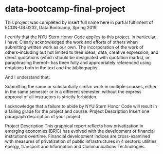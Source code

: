 # data-bootcamp-final-project

This project was completed by insert full name here in partial fulfilment of ECON-UB.0232, Data Bootcamp, Spring 2019. 

I certify that the NYU Stern Honor Code applies to this project. In particular, I have: Clearly acknowledged the work and efforts of others when submitting written work as our own. The incorporation of the work of others–including but not limited to their ideas, data, creative expression, and direct quotations (which should be designated with quotation marks), or paraphrasing thereof– has been fully and appropriately referenced using notations both in the text and the bibliography. 

And I understand that: 

Submitting the same or substantially similar work in multiple courses, either in the same semester or in a different semester, without the express approval of all instructors is strictly forbidden.

I acknowledge that a failure to abide by NYU Stern Honor Code will result in a failing grade for the project and course. Project Description Insert one paragraph description of your project.

Project Description
This graphical report reflects how  privatization in emerging economies (BRIC) has evolved with the development of financial institutions overtime. Financial development indices are cross-examined with measures of privatization of public  infrastructures in 4 sectors: utilities, energy, transport and Information and Communications Technologies.
